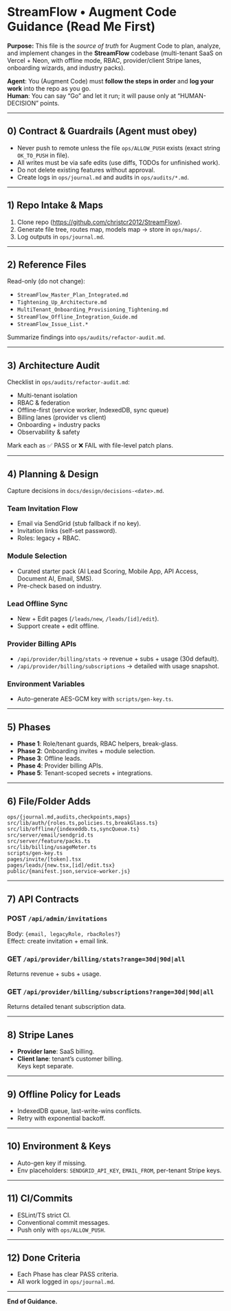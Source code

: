 # StreamFlow • Augment Code Guidance (Read Me First)

**Purpose:** This file is the *source of truth* for Augment Code to plan, analyze, and implement changes in the **StreamFlow** codebase (multi-tenant SaaS on Vercel + Neon, with offline mode, RBAC, provider/client Stripe lanes, onboarding wizards, and industry packs).

**Agent**: You (Augment Code) must **follow the steps in order** and **log your work** into the repo as you go.  
**Human**: You can say “Go” and let it run; it will pause only at “HUMAN-DECISION” points.

---

## 0) Contract & Guardrails (Agent must obey)
- Never push to remote unless the file `ops/ALLOW_PUSH` exists (exact string `OK_TO_PUSH` in file).  
- All writes must be via safe edits (use diffs, TODOs for unfinished work).  
- Do not delete existing features without approval.  
- Create logs in `ops/journal.md` and audits in `ops/audits/*.md`.  

---

## 1) Repo Intake & Maps
1. Clone repo (https://github.com/christcr2012/StreamFlow).  
2. Generate file tree, routes map, models map → store in `ops/maps/`.  
3. Log outputs in `ops/journal.md`.  

---

## 2) Reference Files
Read-only (do not change):  
- `StreamFlow_Master_Plan_Integrated.md`  
- `Tightening_Up_Architecture.md`  
- `MultiTenant_Onboarding_Provisioning_Tightening.md`  
- `StreamFlow_Offline_Integration_Guide.md`  
- `StreamFlow_Issue_List.*`  

Summarize findings into `ops/audits/refactor-audit.md`.  

---

## 3) Architecture Audit
Checklist in `ops/audits/refactor-audit.md`:  
- Multi-tenant isolation  
- RBAC & federation  
- Offline-first (service worker, IndexedDB, sync queue)  
- Billing lanes (provider vs client)  
- Onboarding + industry packs  
- Observability & safety  

Mark each as ✅ PASS or ❌ FAIL with file-level patch plans.  

---

## 4) Planning & Design
Capture decisions in `docs/design/decisions-<date>.md`.  

### Team Invitation Flow
- Email via SendGrid (stub fallback if no key).  
- Invitation links (self-set password).  
- Roles: legacy + RBAC.  

### Module Selection
- Curated starter pack (AI Lead Scoring, Mobile App, API Access, Document AI, Email, SMS).  
- Pre-check based on industry.  

### Lead Offline Sync
- New + Edit pages (`/leads/new`, `/leads/[id]/edit`).  
- Support create + edit offline.  

### Provider Billing APIs
- `/api/provider/billing/stats` → revenue + subs + usage (30d default).  
- `/api/provider/billing/subscriptions` → detailed with usage snapshot.  

### Environment Variables
- Auto-generate AES-GCM key with `scripts/gen-key.ts`.  

---

## 5) Phases
- **Phase 1**: Role/tenant guards, RBAC helpers, break-glass.  
- **Phase 2**: Onboarding invites + module selection.  
- **Phase 3**: Offline leads.  
- **Phase 4**: Provider billing APIs.  
- **Phase 5**: Tenant-scoped secrets + integrations.  

---

## 6) File/Folder Adds
```
ops/{journal.md,audits,checkpoints,maps}
src/lib/auth/{roles.ts,policies.ts,breakGlass.ts}
src/lib/offline/{indexeddb.ts,syncQueue.ts}
src/server/email/sendgrid.ts
src/server/feature/packs.ts
src/lib/billing/usageMeter.ts
scripts/gen-key.ts
pages/invite/[token].tsx
pages/leads/{new.tsx,[id]/edit.tsx}
public/{manifest.json,service-worker.js}
```
---

## 7) API Contracts
### POST `/api/admin/invitations`  
Body: `{email, legacyRole, rbacRoles?}`  
Effect: create invitation + email link.  

### GET `/api/provider/billing/stats?range=30d|90d|all`  
Returns revenue + subs + usage.  

### GET `/api/provider/billing/subscriptions?range=30d|90d|all`  
Returns detailed tenant subscription data.  

---

## 8) Stripe Lanes
- **Provider lane**: SaaS billing.  
- **Client lane**: tenant’s customer billing.  
Keys kept separate.  

---

## 9) Offline Policy for Leads
- IndexedDB queue, last-write-wins conflicts.  
- Retry with exponential backoff.  

---

## 10) Environment & Keys
- Auto-gen key if missing.  
- Env placeholders: `SENDGRID_API_KEY`, `EMAIL_FROM`, per-tenant Stripe keys.  

---

## 11) CI/Commits
- ESLint/TS strict CI.  
- Conventional commit messages.  
- Push only with `ops/ALLOW_PUSH`.  

---

## 12) Done Criteria
- Each Phase has clear PASS criteria.  
- All work logged in `ops/journal.md`.  

---
**End of Guidance.**
